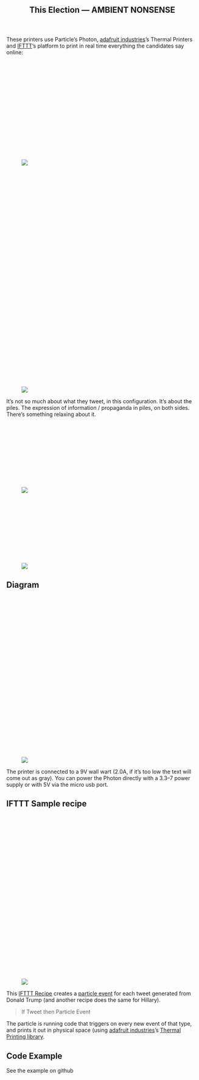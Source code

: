 </style></head><body><article class="h-entry">
<header>
<h1 class="p-name">This Election — AMBIENT NONSENSE</h1>
</header>
<section data-field="body" class="e-content">
<section name="739d" class="section section--body section--first section--last"><div class="section-divider layoutSingleColumn"><p name="9775" id="9775" class="graf graf--p graf-after--h3">These printers use Particle’s Photon, <a href="https://medium.com/u/c9914184139c" data-href="https://medium.com/u/c9914184139c" data-anchor-type="2" data-user-id="c9914184139c" data-action="show-user-card" data-action-type="hover" class="markup--user markup--p-user" target="_blank">adafruit industries</a>’s Thermal Printers and <a href="https://medium.com/u/10ab0b09ba3e" data-href="https://medium.com/u/10ab0b09ba3e" data-anchor-type="2" data-user-id="10ab0b09ba3e" data-action="show-user-card" data-action-type="hover" class="markup--user markup--p-user" target="_blank">IFTTT</a>’s platform to print in real time everything the candidates say online:</p></div><div class="section-inner sectionLayout--fullWidth"><figure name="9870" id="9870" class="graf graf--figure graf--layoutFillWidth graf-after--p"><div class="aspectRatioPlaceholder is-locked"><div class="aspectRatioPlaceholder-fill" style="padding-bottom: 60.8%;"></div><img class="graf-image" data-image-id="1*r79ZKNYNCncbUFa_Vd_y3w.jpeg" data-width="4926" data-height="2993" data-is-featured="true" src="https://cdn-images-1.medium.com/max/2000/1*r79ZKNYNCncbUFa_Vd_y3w.jpeg"></div></figure></div><div class="section-inner sectionLayout--outsetColumn"><figure name="5609" id="5609" class="graf graf--figure graf--layoutOutsetCenter graf-after--figure"><div class="aspectRatioPlaceholder is-locked" style="max-width: 1020px; max-height: 1360px;"><div class="aspectRatioPlaceholder-fill" style="padding-bottom: 133.29999999999998%;"></div><img class="graf-image" data-image-id="1*Z3s9rmpouPfL9v8r37ACGw.jpeg" data-width="2448" data-height="3264" src="https://cdn-images-1.medium.com/max/2000/1*Z3s9rmpouPfL9v8r37ACGw.jpeg"></div></figure></div><div class="section-inner layoutSingleColumn"><p name="879e" id="879e" class="graf graf--p graf-after--figure">It’s not so much about what they tweet, in this configuration. It’s about the piles. The expression of information / propaganda in piles, on both sides. There’s something relaxing about it.</p></div><div class="section-inner sectionLayout--outsetRow" data-paragraph-count="2"><figure name="b594" id="b594" class="graf graf--figure graf--layoutOutsetRow is-partialWidth graf-after--p" style="width: 50%;"><div class="aspectRatioPlaceholder is-locked"><div class="aspectRatioPlaceholder-fill" style="padding-bottom: 66.7%;"></div><img class="graf-image" data-image-id="1*HCdbGwZKJUK3ts7hvYCxEQ.jpeg" data-width="5760" data-height="3840" src="https://cdn-images-1.medium.com/max/1200/1*HCdbGwZKJUK3ts7hvYCxEQ.jpeg"></div></figure><figure name="f4bd" id="f4bd" class="graf graf--figure graf--layoutOutsetRowContinue is-partialWidth graf-after--figure" style="width: 50%;"><div class="aspectRatioPlaceholder is-locked"><div class="aspectRatioPlaceholder-fill" style="padding-bottom: 66.7%;"></div><img class="graf-image" data-image-id="1*51VrLn_y0ApJWs64ArnAyQ.jpeg" data-width="5760" data-height="3840" src="https://cdn-images-1.medium.com/max/1200/1*51VrLn_y0ApJWs64ArnAyQ.jpeg"></div></figure></div><div class="section-inner layoutSingleColumn"><h2 name="938a" id="938a" class="graf graf--h3 graf-after--figure">Diagram</h2><figure name="694a" id="694a" class="graf graf--figure graf-after--h3"><div class="aspectRatioPlaceholder is-locked" style="max-width: 700px; max-height: 695px;"><div class="aspectRatioPlaceholder-fill" style="padding-bottom: 99.2%;"></div><img class="graf-image" data-image-id="1*JdCxKtdP8zjxkNCRhov4lQ.png" data-width="1686" data-height="1673" src="https://cdn-images-1.medium.com/max/1600/1*JdCxKtdP8zjxkNCRhov4lQ.png"></div></figure><p name="95f5" id="95f5" class="graf graf--p graf-after--figure">The printer is connected to a 9V wall wart (2.0A, if it’s too low the text will come out as gray). You can power the Photon directly with a 3.3–7 power supply or with 5V via the micro usb port.</p><h2 name="bcd4" id="bcd4" class="graf graf--h3 graf-after--p">IFTTT Sample recipe</h2><figure name="6027" id="6027" class="graf graf--figure graf-after--h3"><div class="aspectRatioPlaceholder is-locked" style="max-width: 700px; max-height: 708px;"><div class="aspectRatioPlaceholder-fill" style="padding-bottom: 101.1%;"></div><img class="graf-image" data-image-id="1*6_H99aAbJGO-FOOZuLHjpg.png" data-width="1426" data-height="1442" src="https://cdn-images-1.medium.com/max/1600/1*6_H99aAbJGO-FOOZuLHjpg.png"></div></figure><p name="cb2f" id="cb2f" class="graf graf--p graf-after--figure">This <a href="http://ifttt.com/" data-href="http://ifttt.com/" class="markup--anchor markup--p-anchor" target="_blank">IFTTT Recipe</a> creates a <a href="https://docs.particle.io/reference/firmware/photon/#particle-subscribe-" data-href="https://docs.particle.io/reference/firmware/photon/#particle-subscribe-" class="markup--anchor markup--p-anchor" target="_blank">particle event</a> for each tweet generated from Donald Trump (and another recipe does the same for Hillary).</p><blockquote name="9c51" id="9c51" class="graf graf--pullquote graf-after--p">If Tweet then Particle Event</blockquote><p name="32a1" id="32a1" class="graf graf--p graf-after--pullquote">The particle is running code that triggers on every new event of that type, and prints it out in physical space (using <a href="https://medium.com/u/c9914184139c" data-href="https://medium.com/u/c9914184139c" data-anchor-type="2" data-user-id="c9914184139c" data-action="show-user-card" data-action-type="hover" class="markup--user markup--p-user" target="_blank">adafruit industries</a>’s <a href="https://learn.adafruit.com/mini-thermal-receipt-printer/microcontroller" data-href="https://learn.adafruit.com/mini-thermal-receipt-printer/microcontroller" class="markup--anchor markup--p-anchor" target="_blank">Thermal Printing library</a>.</p>
<h2 name="3b38" id="3b38" class="graf graf--h3 graf-after--p">Code Example</h2>
<p name="95d4" id="95d4" class="graf graf--p graf-after--h3">See the example on github</p><figure name="708f" id="708f" class="graf graf--figure graf--iframe graf-after--p graf--last"></figure></div></div></section>
</section>
</article>

</body></html>